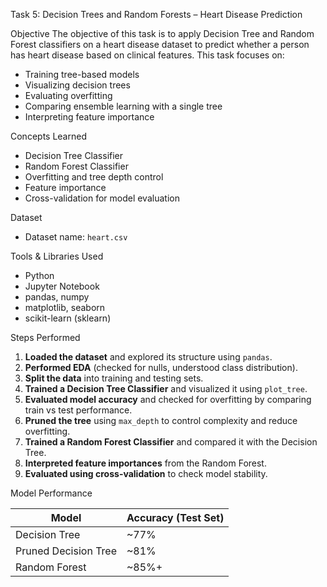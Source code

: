 Task 5: Decision Trees and Random Forests – Heart Disease Prediction

Objective
The objective of this task is to apply Decision Tree and Random Forest classifiers on a heart disease dataset to predict whether a person has heart disease based on clinical features. This task focuses on:
- Training tree-based models
- Visualizing decision trees
- Evaluating overfitting
- Comparing ensemble learning with a single tree
- Interpreting feature importance

Concepts Learned
- Decision Tree Classifier
- Random Forest Classifier
- Overfitting and tree depth control
- Feature importance
- Cross-validation for model evaluation

Dataset
- Dataset name: `heart.csv`

Tools & Libraries Used
- Python
- Jupyter Notebook
- pandas, numpy
- matplotlib, seaborn
- scikit-learn (sklearn)

Steps Performed

1. **Loaded the dataset** and explored its structure using `pandas`.
2. **Performed EDA** (checked for nulls, understood class distribution).
3. **Split the data** into training and testing sets.
4. **Trained a Decision Tree Classifier** and visualized it using `plot_tree`.
5. **Evaluated model accuracy** and checked for overfitting by comparing train vs test performance.
6. **Pruned the tree** using `max_depth` to control complexity and reduce overfitting.
7. **Trained a Random Forest Classifier** and compared it with the Decision Tree.
8. **Interpreted feature importances** from the Random Forest.
9. **Evaluated using cross-validation** to check model stability.

Model Performance

| Model               | Accuracy (Test Set) |
|--------------------|---------------------|
| Decision Tree       | ~77%                |
| Pruned Decision Tree| ~81%                |
| Random Forest       | ~85%+               |

